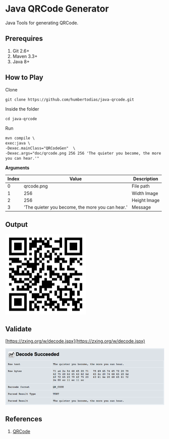 # Java QRCode Generator

Java Tools for generating QRCode.


## Prerequires

1. Git 2.6+
2. Maven 3.3+
3. Java 8+


## How to Play

Clone

```
git clone https://github.com/humbertodias/java-qrcode.git
```

Inside the folder

```
cd java-qrcode
```

Run

```
mvn compile \
exec:java \
-Dexec.mainClass="QRCodeGen"  \
-Dexec.args="doc/qrcode.png 256 256 'The quieter you become, the more you can hear.'"
```

**Arguments**

Index | Value  | Description
------------- | ------------- | -------------
0 | qrcode.png | File path
1 | 256 | Width Image 
2 | 256 | Height Image
3 | 'The quieter you become, the more you can hear.' | Message

## Output
![Preview](doc/qrcode.png)

## Validate

[https://zxing.org/w/decode.jspx](https://zxing.org/w/decode.jspx)

![Preview](doc/decode-succeeded.png)


## References

1. [QRCode](https://en.wikipedia.org/wiki/QR_code)

